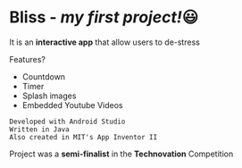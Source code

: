 # Bliss - *my first project!*:smiley:
It is an **interactive app** that allow users to de-stress

Features?

* Countdown
* Timer
* Splash images
* Embedded Youtube Videos

```
Developed with Android Studio
Written in Java
Also created in MIT's App Inventor II
```
Project was a **semi-finalist** in the **Technovation** Competition

